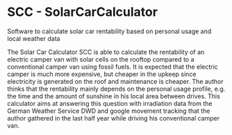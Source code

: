 # SCC - SolarCarCalculator
 Software to calculate solar car rentability based on personal usage and local weather data

The Solar Car Calculator SCC is able to calculate the rentability of an electric camper van with solar cells on the rooftop compared to a conventional camper van using fossil fuels. It is expected that the electric camper is much more expensive, but cheaper in the upkeep since electricity is generated on the roof and maintenance is cheaper. The author thinks that the rentability mainly depends on the personal usage profile, e.g. the time and the amount of sunshine in his local area between drives. This calculator aims at answering this question with irradiation data from the German Weather Service DWD and google movement tracking that the author gathered in the last half year while driving his conventional camper van.
